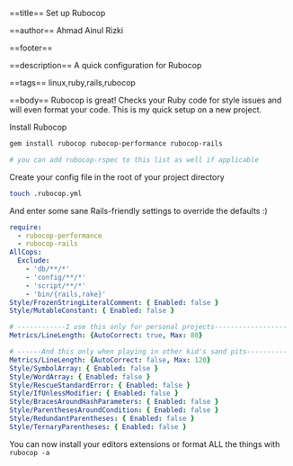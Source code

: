 ==title==
Set up Rubocop

==author==
Ahmad Ainul Rizki

==footer==


==description==
A quick configuration for Rubocop

==tags==
linux,ruby,rails,rubocop

==body==
Rubocop is great! Checks your Ruby code for style issues and will even format your code. This is my quick setup on a new project.

Install Rubocop

```bash
gem install rubocop rubocop-performance rubocop-rails

# you can add rubocop-rspec to this list as well if applicable
```

Create your config file in the root of your project directory

```bash
touch .rubocop.yml
```

And enter some sane Rails-friendly settings to override the defaults :)

```yaml
require:
  - rubocop-performance
  - rubocop-rails
AllCops:
  Exclude:
    - 'db/**/*'
    - 'config/**/*'
    - 'script/**/*'
    - 'bin/{rails,rake}'
Style/FrozenStringLiteralComment: { Enabled: false }
Style/MutableConstant: { Enabled: false }

# ------------I use this only for personal projects------------------
Metrics/LineLength: {AutoCorrect: true, Max: 80}

# ------And this only when playing in other kid's sand pits----------
Metrics/LineLength: {AutoCorrect: false, Max: 120}
Style/SymbolArray: { Enabled: false }
Style/WordArray: { Enabled: false }
Style/RescueStandardError: { Enabled: false }
Style/IfUnlessModifier: { Enabled: false }
Style/BracesAroundHashParameters: { Enabled: false }
Style/ParenthesesAroundCondition: { Enabled: false }
Style/RedundantParentheses: { Enabled: false }
Style/TernaryParentheses: { Enabled: false }
```

You can now install your editors extensions or format ALL the things with `rubocop -a`
